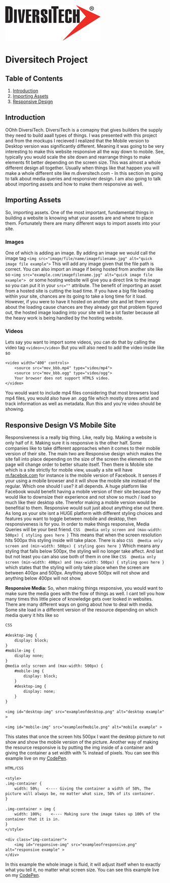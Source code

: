![brand image](../img/DiversiTech-logo.png)
# Diversitech Project
## Table of Contents

1. [Introduction](#introduction)
2. [Importing Assets](#assets)
3. [Responsive Design](#responsive)

<a name="introduction"></a>
## Introduction
OOhh DiversiTech. DiversiTech is a comapny that gives builders the supply they need to build aaall types of things. I was presented with this project and from the mockups I recieved I realized that the Mobile version to Desktop version was significantly different. Meaning it was going to be very interesting to make this website responsive all the way down to mobile. See, typically you would scale the site down and rearrange things to make elements fit better depending on the screen size. This was almost a whole different design all together. Usually when things like that happen you will make a whole different site like m.diversitech.com - In this section im going to talk about media queries and responsiver design. I am also going to talk about importing assets and how to make them responsive as well.

<a name="assets"></a>
## Importing Assets
So, importing assets. One of the most important, fundamental things in building a website is knowing what your assets are and where to place them. Fortunately there are many different ways to import assets into your site. 
### Images
One of which is adding an image. By adding an image we would call the image tag ``` <img src="image/file/name/imagefilename.jpg" alt="quick image file example"> ``` This will add any image given that the file path is correct. You can also import an image if being hosted from another site like so ```<img src="example.com/imagefilename.jpg" alt="quick image file example"> ``` or some hosting website will give you a direct link to the image so you can put it in your ```src=""``` attribute. The benefit of importing an asset from a hosted site is cutting the load time. If you have a big file loading within your site, chances are its going to take a long time for it load. However, if you were to have it hosted on another site and let them worry about the loading cause chances are they already got that problem figured out, the hosted image loading into your site will be a lot faster because all the heavy work is being handled by the hosting website. 
### Videos
Lets say you want to import some videos, you can do that by calling the video tag ```<video></video>``` But you will also need to add the video inside like so
``` 
<video width="400" controls>
    <source src="mov_bbb.mp4" type="video/mp4">
    <source src="mov_bbb.ogg" type="video/ogg">
    Your browser does not support HTML5 video.
</video> 
```
You would want to include mp4 files considering that most browsers load mp4 files, you would also have an .ogg file which mostly stores artist and track information as well as metadata. Run this and you're video should be showing.

<a name="responsive"></a>
## Responsive Design VS Mobile Site
Responsiveness is a really big thing. Like, really big. Making a website is only half of it. Making sure it is responsive is the other half. Some companies like to take different approaches when it comes to their mobile version of their site. The main two are Responsive design which makes the site fall into place depending on the size of the screen the elements on the page will change order to better situate itself. Then there is Mobile site which is a site strictly for mobile view, usually a site will have [m.facebok.com](m.facebook.com) for instance is the mobile version of Facebook. It senses if your using a mobile browser and it will show the mobile site instead of the regular. Which one should I use? it all depends. A huge platform like Facebook would benefit having a mobile version of their site because they would like to downsize their experience and not show so much / load so much like their desktop site. Therefor making a mobile version would be benefitial to them. Responsive would suit just about anything else out there. As long as your site isnt a HUGE platform with different styling choices and features you want to toggle between mobile and desktop, then responsiveness is for you. 
In order to make things responsive, Media Queries will be your best friend. ```CSS  @media only screen and (max-width: 500px) { styling goes here }``` This means that when the screen resolution hits 500px this styling inside will take place. There is also ```CSS  @media only screen and (min-width: 500px) { styling goes here }``` Which means any styling that falls below 500px, the styling will no longer take affect. And last but not least you can also use both of them in one like ```CSS  @media only screen (min-width: 400px) and (max-width: 500px) { styling goes here }``` which states that the styling will only take place when the screen are between 400px and 500px. Anything above 500px will not show and anything below 400px will not show.

**Responsive Media:**
So, when making things responsive, you would want to make sure the media goes with the flow of things as well. I cant tell you how many times this little piece of knowledge gets over looked in websites. There are many different ways on going about how to deal with media. Some site load in a different version of the resource depending on which media query it hits like so
```
CSS

#desktop-img {
    display: block;
}
#mobile-img {
    display none;
}
@media only screen and (max-width: 500px) {
    #mobile-img {
        display: block;
    }
    #desktop-img {
        display: none;
    }
}

<img id="desktop-img" src="exampleofdesktop.png" alt="desktop example" >

<img id="mobile-img" src="exampleofmobile.png" alt="mobile example" >
```
This states that once the screen hits 500px I want the desktop picture to not show and show the mobile version of the picture.
Another way of making the resource responsive is by putting the img inside of a container and giving the container a set width with % instead of pixels.
You can see this example live on my [CodePen](https://codepen.io/MikeWasHere/pen/Zygqvy/).
```
HTML/CSS

<style>
.img-container {
    width: 50%;   <---- Giving the container a width of 50%, The picture will always be, no matter what size, 50% of its container.
}

.img-container > img {
    width: 100%;    <---- Making sure the image takes up 100% of the container that it is in.
}
</style>

<div class="img-container">
    <img id="responsive-img" src="exampleofresponsive.png" alt="responsive example" >
</div>

```
In this example the whole image is fluid, it will adjust itself when to exactly what you tell it, no matter what screen size.
You can see this example live on my [CodePen](https://codepen.io/MikeWasHere/pen/dRxgew).